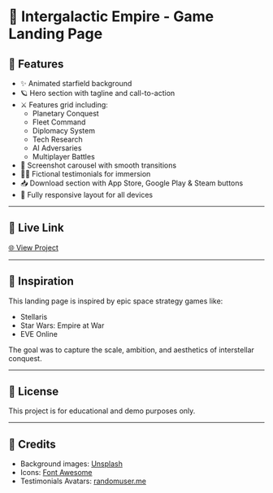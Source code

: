 # 🌌 Intergalactic Empire - Game Landing Page

## 🚀 Features

- ✨ Animated starfield background
- 🪐 Hero section with tagline and call-to-action
- ⚔️ Features grid including:
  - Planetary Conquest
  - Fleet Command
  - Diplomacy System
  - Tech Research
  - AI Adversaries
  - Multiplayer Battles
- 📸 Screenshot carousel with smooth transitions
- 👨‍🚀 Fictional testimonials for immersion
- 📥 Download section with App Store, Google Play & Steam buttons
- 📱 Fully responsive layout for all devices

---

## 🔗 Live Link

[🌐 View Project](https://shlok-solanki.github.io/PRODIGY_WD/PRODIGY_WD_01/)

---

## 🔮 Inspiration

This landing page is inspired by epic space strategy games like:
- Stellaris  
- Star Wars: Empire at War  
- EVE Online  

The goal was to capture the scale, ambition, and aesthetics of interstellar conquest.

---

## 📄 License

This project is for educational and demo purposes only.

---

## 🙌 Credits

- Background images: [Unsplash](https://unsplash.com/)
- Icons: [Font Awesome](https://fontawesome.com/)
- Testimonials Avatars: [randomuser.me](https://randomuser.me/)
